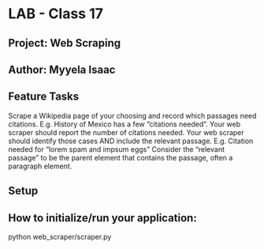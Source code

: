 # LAB - Class 17
## Project: Web Scraping

## Author: Myyela Isaac

## Feature Tasks

Scrape a Wikipedia page of your choosing and record which passages need citations.
E.g. History of Mexico has a few “citations needed”.
Your web scraper should report the number of citations needed.
Your web scraper should identify those cases AND include the relevant passage.
E.g. Citation needed for “lorem spam and impsum eggs”
Consider the “relevant passage” to be the parent element that contains the passage, often a paragraph element.

## Setup

## How to initialize/run your application:

python web_scraper/scraper.py